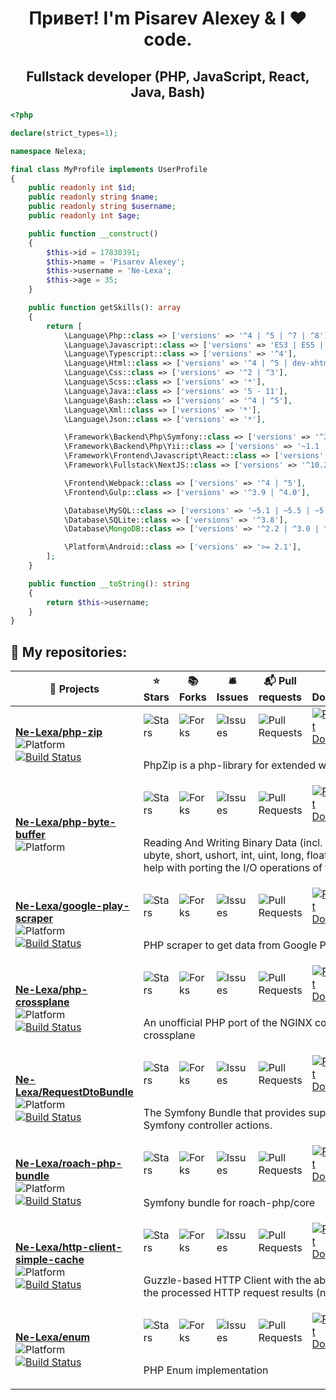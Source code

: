 <h1 align="center">Привет! I'm Pisarev Alexey & I ❤ code.</h1>

<h2 align="center">Fullstack developer (PHP, JavaScript, React, Java, Bash)</h2>

```php
<?php

declare(strict_types=1);

namespace Nelexa;

final class MyProfile implements UserProfile
{
    public readonly int $id;
    public readonly string $name;
    public readonly string $username;
    public readonly int $age;

    public function __construct()
    {
        $this->id = 17830391;
        $this->name = 'Pisarev Alexey';
        $this->username = 'Ne-Lexa';
        $this->age = 35;
    }

    public function getSkills(): array
    {
        return [
            \Language\Php::class => ['versions' => '^4 | ^5 | ^7 | ^8'],
            \Language\Javascript::class => ['versions' => 'ES3 | ES5 | ES6 | ES7 | ES8 | ES9 | ES 10 | ES11'],
            \Language\Typescript::class => ['versions' => '^4'],
            \Language\Html::class => ['versions' => '^4 | ^5 | dev-xhtml | dev-wml'],
            \Language\Css::class => ['versions' => '^2 | ^3'],
            \Language\Scss::class => ['versions' => '*'],
            \Language\Java::class => ['versions' => '5 - 11'],
            \Language\Bash::class => ['versions' => '^4 | ^5'],
            \Language\Xml::class => ['versions' => '*'],
            \Language\Json::class => ['versions' => '*'],

            \Framework\Backend\Php\Symfony::class => ['versions' => '^3 | ^4 | ^5 | ^6'],
            \Framework\Backend\Php\Yii::class => ['versions' => '~1.1 | ~2.0'],
            \Framework\Frontend\Javascript\React::class => ['versions' => '^16.13 | ^17'],
            \Framework\Fullstack\NextJS::class => ['versions' => '^10.2'],

            \Frontend\Webpack::class => ['versions' => '^4 | ^5'],
            \Frontend\Gulp::class => ['versions' => '^3.9 | ^4.0'],

            \Database\MySQL::class => ['versions' => '~5.1 | ~5.5 | ~5.7 | ^8.0'],
            \Database\SQLite::class => ['versions' => '^3.8'],
            \Database\MongoDB::class => ['versions' => '^2.2 | ^3.0 | ^4.0'],

            \Platform\Android::class => ['versions' => '>= 2.1'],
        ];
    }

    public function __toString(): string
    {
        return $this->username;
    }
}
```

<h2>📝 My repositories:</h2>

<table>
    <thead align="center">
        <tr style="border: none">
                        <th>🎁 Projects</th>
                        <th>⭐ Stars</th>
                        <th>📚 Forks</th>
                        <th>🛎 Issues</th>
                        <th>📬 Pull requests</th>
                        <th>⬇️ Downloads</th>
                        <th>#️⃣ Version</th>
                        <th>🆓 License</th>
                    </tr>
    </thead>
    <tbody>
            <tr>
            <td rowspan="2">
                <a href="https://github.com/Ne-Lexa/php-zip"><b>Ne-Lexa/php-zip</b></a><br/><img alt="Platform" src="https://img.shields.io/badge/PHP-library-blueviolet"/><br/><a href="https://github.com/Ne-Lexa/php-zip/actions" target="_blank"><img src="https://github.com/Ne-Lexa/php-zip/workflows/build/badge.svg" alt="Build Status"/></a>            </td>
                        <td><img alt="Stars" src="https://img.shields.io/github/stars/Ne-Lexa/php-zip?style=flat-square&amp;labelColor=343b41"/></td>
                        <td><img alt="Forks" src="https://img.shields.io/github/forks/Ne-Lexa/php-zip?style=flat-square&amp;labelColor=343b41"/></td>
                        <td><img alt="Issues" src="https://img.shields.io/github/issues/Ne-Lexa/php-zip?style=flat-square&amp;labelColor=343b41"/></td>
                        <td><img alt="Pull Requests" src="https://img.shields.io/github/issues-pr/Ne-Lexa/php-zip?style=flat-square&amp;labelColor=343b41"/></td>
                        <td><a href="https://packagist.org/packages/nelexa/zip" target="_blank"><img alt="Packagist Downloads" src="https://img.shields.io/packagist/dt/nelexa/zip?style=flat-square&amp;labelColor=343b41"/></a></td>
                        <td><a href="https://packagist.org/packages/nelexa/zip" target="_blank"><img alt="Packagist Version" src="https://img.shields.io/packagist/v/nelexa/zip?style=flat-square&amp;labelColor=343b41"/></a></td>
                        <td><a href="https://packagist.org/packages/nelexa/zip" target="_blank"><img alt="License" src="https://img.shields.io/packagist/l/nelexa/zip?style=flat-square&amp;labelColor=343b41"/></a></td>
                    </tr>
        <tr>
            <td colspan="7">
                <p>PhpZip is a php-library for extended work with ZIP-archives.</p>
            </td>
        </tr>
            <tr>
            <td rowspan="2">
                <a href="https://github.com/Ne-Lexa/php-byte-buffer"><b>Ne-Lexa/php-byte-buffer</b></a><br/><img alt="Platform" src="https://img.shields.io/badge/PHP-library-blueviolet"/><br/>            </td>
                        <td><img alt="Stars" src="https://img.shields.io/github/stars/Ne-Lexa/php-byte-buffer?style=flat-square&amp;labelColor=343b41"/></td>
                        <td><img alt="Forks" src="https://img.shields.io/github/forks/Ne-Lexa/php-byte-buffer?style=flat-square&amp;labelColor=343b41"/></td>
                        <td><img alt="Issues" src="https://img.shields.io/github/issues/Ne-Lexa/php-byte-buffer?style=flat-square&amp;labelColor=343b41"/></td>
                        <td><img alt="Pull Requests" src="https://img.shields.io/github/issues-pr/Ne-Lexa/php-byte-buffer?style=flat-square&amp;labelColor=343b41"/></td>
                        <td><a href="https://packagist.org/packages/nelexa/buffer" target="_blank"><img alt="Packagist Downloads" src="https://img.shields.io/packagist/dt/nelexa/buffer?style=flat-square&amp;labelColor=343b41"/></a></td>
                        <td><a href="https://packagist.org/packages/nelexa/buffer" target="_blank"><img alt="Packagist Version" src="https://img.shields.io/packagist/v/nelexa/buffer?style=flat-square&amp;labelColor=343b41"/></a></td>
                        <td><a href="https://packagist.org/packages/nelexa/buffer" target="_blank"><img alt="License" src="https://img.shields.io/packagist/l/nelexa/buffer?style=flat-square&amp;labelColor=343b41"/></a></td>
                    </tr>
        <tr>
            <td colspan="7">
                <p>Reading And Writing Binary Data (incl. primitive types, ex. byte, ubyte, short, ushort, int, uint, long, float, double). The classes also help with porting the I/O operations of the JAVA code.</p>
            </td>
        </tr>
            <tr>
            <td rowspan="2">
                <a href="https://github.com/Ne-Lexa/google-play-scraper"><b>Ne-Lexa/google-play-scraper</b></a><br/><img alt="Platform" src="https://img.shields.io/badge/PHP-library-blueviolet"/><br/><a href="https://github.com/Ne-Lexa/google-play-scraper/actions" target="_blank"><img src="https://github.com/Ne-Lexa/google-play-scraper/workflows/build/badge.svg" alt="Build Status"/></a>            </td>
                        <td><img alt="Stars" src="https://img.shields.io/github/stars/Ne-Lexa/google-play-scraper?style=flat-square&amp;labelColor=343b41"/></td>
                        <td><img alt="Forks" src="https://img.shields.io/github/forks/Ne-Lexa/google-play-scraper?style=flat-square&amp;labelColor=343b41"/></td>
                        <td><img alt="Issues" src="https://img.shields.io/github/issues/Ne-Lexa/google-play-scraper?style=flat-square&amp;labelColor=343b41"/></td>
                        <td><img alt="Pull Requests" src="https://img.shields.io/github/issues-pr/Ne-Lexa/google-play-scraper?style=flat-square&amp;labelColor=343b41"/></td>
                        <td><a href="https://packagist.org/packages/nelexa/google-play-scraper" target="_blank"><img alt="Packagist Downloads" src="https://img.shields.io/packagist/dt/nelexa/google-play-scraper?style=flat-square&amp;labelColor=343b41"/></a></td>
                        <td><a href="https://packagist.org/packages/nelexa/google-play-scraper" target="_blank"><img alt="Packagist Version" src="https://img.shields.io/packagist/v/nelexa/google-play-scraper?style=flat-square&amp;labelColor=343b41"/></a></td>
                        <td><a href="https://packagist.org/packages/nelexa/google-play-scraper" target="_blank"><img alt="License" src="https://img.shields.io/packagist/l/nelexa/google-play-scraper?style=flat-square&amp;labelColor=343b41"/></a></td>
                    </tr>
        <tr>
            <td colspan="7">
                <p>PHP scraper to get data from Google Play </p>
            </td>
        </tr>
            <tr>
            <td rowspan="2">
                <a href="https://github.com/Ne-Lexa/php-crossplane"><b>Ne-Lexa/php-crossplane</b></a><br/><img alt="Platform" src="https://img.shields.io/badge/PHP-library-blueviolet"/><br/><a href="https://github.com/Ne-Lexa/php-crossplane/actions" target="_blank"><img src="https://github.com/Ne-Lexa/php-crossplane/workflows/build/badge.svg" alt="Build Status"/></a>            </td>
                        <td><img alt="Stars" src="https://img.shields.io/github/stars/Ne-Lexa/php-crossplane?style=flat-square&amp;labelColor=343b41"/></td>
                        <td><img alt="Forks" src="https://img.shields.io/github/forks/Ne-Lexa/php-crossplane?style=flat-square&amp;labelColor=343b41"/></td>
                        <td><img alt="Issues" src="https://img.shields.io/github/issues/Ne-Lexa/php-crossplane?style=flat-square&amp;labelColor=343b41"/></td>
                        <td><img alt="Pull Requests" src="https://img.shields.io/github/issues-pr/Ne-Lexa/php-crossplane?style=flat-square&amp;labelColor=343b41"/></td>
                        <td><a href="https://packagist.org/packages/nelexa/crossplane" target="_blank"><img alt="Packagist Downloads" src="https://img.shields.io/packagist/dt/nelexa/crossplane?style=flat-square&amp;labelColor=343b41"/></a></td>
                        <td><a href="https://packagist.org/packages/nelexa/crossplane" target="_blank"><img alt="Packagist Version" src="https://img.shields.io/packagist/v/nelexa/crossplane?style=flat-square&amp;labelColor=343b41"/></a></td>
                        <td><a href="https://packagist.org/packages/nelexa/crossplane" target="_blank"><img alt="License" src="https://img.shields.io/packagist/l/nelexa/crossplane?style=flat-square&amp;labelColor=343b41"/></a></td>
                    </tr>
        <tr>
            <td colspan="7">
                <p>An unofficial PHP port of the NGINX config/JSON converter crossplane </p>
            </td>
        </tr>
            <tr>
            <td rowspan="2">
                <a href="https://github.com/Ne-Lexa/RequestDtoBundle"><b>Ne-Lexa/RequestDtoBundle</b></a><br/><img alt="Platform" src="https://img.shields.io/badge/PHP-symfony--bundle-blueviolet"/><br/><a href="https://github.com/Ne-Lexa/RequestDtoBundle/actions" target="_blank"><img src="https://github.com/Ne-Lexa/RequestDtoBundle/workflows/build/badge.svg" alt="Build Status"/></a>            </td>
                        <td><img alt="Stars" src="https://img.shields.io/github/stars/Ne-Lexa/RequestDtoBundle?style=flat-square&amp;labelColor=343b41"/></td>
                        <td><img alt="Forks" src="https://img.shields.io/github/forks/Ne-Lexa/RequestDtoBundle?style=flat-square&amp;labelColor=343b41"/></td>
                        <td><img alt="Issues" src="https://img.shields.io/github/issues/Ne-Lexa/RequestDtoBundle?style=flat-square&amp;labelColor=343b41"/></td>
                        <td><img alt="Pull Requests" src="https://img.shields.io/github/issues-pr/Ne-Lexa/RequestDtoBundle?style=flat-square&amp;labelColor=343b41"/></td>
                        <td><a href="https://packagist.org/packages/nelexa/request-dto-bundle" target="_blank"><img alt="Packagist Downloads" src="https://img.shields.io/packagist/dt/nelexa/request-dto-bundle?style=flat-square&amp;labelColor=343b41"/></a></td>
                        <td><a href="https://packagist.org/packages/nelexa/request-dto-bundle" target="_blank"><img alt="Packagist Version" src="https://img.shields.io/packagist/v/nelexa/request-dto-bundle?style=flat-square&amp;labelColor=343b41"/></a></td>
                        <td><a href="https://packagist.org/packages/nelexa/request-dto-bundle" target="_blank"><img alt="License" src="https://img.shields.io/packagist/l/nelexa/request-dto-bundle?style=flat-square&amp;labelColor=343b41"/></a></td>
                    </tr>
        <tr>
            <td colspan="7">
                <p>The Symfony Bundle that provides support for Request objects for Symfony controller actions.</p>
            </td>
        </tr>
            <tr>
            <td rowspan="2">
                <a href="https://github.com/Ne-Lexa/roach-php-bundle"><b>Ne-Lexa/roach-php-bundle</b></a><br/><img alt="Platform" src="https://img.shields.io/badge/PHP-symfony--bundle-blueviolet"/><br/><a href="https://github.com/Ne-Lexa/roach-php-bundle/actions" target="_blank"><img src="https://github.com/Ne-Lexa/roach-php-bundle/actions/workflows/build.yml/badge.svg" alt="Build Status"/></a>            </td>
                        <td><img alt="Stars" src="https://img.shields.io/github/stars/Ne-Lexa/roach-php-bundle?style=flat-square&amp;labelColor=343b41"/></td>
                        <td><img alt="Forks" src="https://img.shields.io/github/forks/Ne-Lexa/roach-php-bundle?style=flat-square&amp;labelColor=343b41"/></td>
                        <td><img alt="Issues" src="https://img.shields.io/github/issues/Ne-Lexa/roach-php-bundle?style=flat-square&amp;labelColor=343b41"/></td>
                        <td><img alt="Pull Requests" src="https://img.shields.io/github/issues-pr/Ne-Lexa/roach-php-bundle?style=flat-square&amp;labelColor=343b41"/></td>
                        <td><a href="https://packagist.org/packages/nelexa/roach-php-bundle" target="_blank"><img alt="Packagist Downloads" src="https://img.shields.io/packagist/dt/nelexa/roach-php-bundle?style=flat-square&amp;labelColor=343b41"/></a></td>
                        <td><a href="https://packagist.org/packages/nelexa/roach-php-bundle" target="_blank"><img alt="Packagist Version" src="https://img.shields.io/packagist/v/nelexa/roach-php-bundle?style=flat-square&amp;labelColor=343b41"/></a></td>
                        <td><a href="https://packagist.org/packages/nelexa/roach-php-bundle" target="_blank"><img alt="License" src="https://img.shields.io/packagist/l/nelexa/roach-php-bundle?style=flat-square&amp;labelColor=343b41"/></a></td>
                    </tr>
        <tr>
            <td colspan="7">
                <p>Symfony bundle for roach-php/core</p>
            </td>
        </tr>
            <tr>
            <td rowspan="2">
                <a href="https://github.com/Ne-Lexa/http-client-simple-cache"><b>Ne-Lexa/http-client-simple-cache</b></a><br/><img alt="Platform" src="https://img.shields.io/badge/PHP-library-blueviolet"/><br/><a href="https://github.com/Ne-Lexa/http-client-simple-cache/actions" target="_blank"><img src="https://github.com/Ne-Lexa/http-client-simple-cache/workflows/build/badge.svg" alt="Build Status"/></a>            </td>
                        <td><img alt="Stars" src="https://img.shields.io/github/stars/Ne-Lexa/http-client-simple-cache?style=flat-square&amp;labelColor=343b41"/></td>
                        <td><img alt="Forks" src="https://img.shields.io/github/forks/Ne-Lexa/http-client-simple-cache?style=flat-square&amp;labelColor=343b41"/></td>
                        <td><img alt="Issues" src="https://img.shields.io/github/issues/Ne-Lexa/http-client-simple-cache?style=flat-square&amp;labelColor=343b41"/></td>
                        <td><img alt="Pull Requests" src="https://img.shields.io/github/issues-pr/Ne-Lexa/http-client-simple-cache?style=flat-square&amp;labelColor=343b41"/></td>
                        <td><a href="https://packagist.org/packages/nelexa/http-client-simple-cache" target="_blank"><img alt="Packagist Downloads" src="https://img.shields.io/packagist/dt/nelexa/http-client-simple-cache?style=flat-square&amp;labelColor=343b41"/></a></td>
                        <td><a href="https://packagist.org/packages/nelexa/http-client-simple-cache" target="_blank"><img alt="Packagist Version" src="https://img.shields.io/packagist/v/nelexa/http-client-simple-cache?style=flat-square&amp;labelColor=343b41"/></a></td>
                        <td><a href="https://packagist.org/packages/nelexa/http-client-simple-cache" target="_blank"><img alt="License" src="https://img.shields.io/packagist/l/nelexa/http-client-simple-cache?style=flat-square&amp;labelColor=343b41"/></a></td>
                    </tr>
        <tr>
            <td colspan="7">
                <p>Guzzle-based HTTP Client with the ability to customize caching of the processed HTTP request results (not based on HTTP headers).</p>
            </td>
        </tr>
            <tr>
            <td rowspan="2">
                <a href="https://github.com/Ne-Lexa/enum"><b>Ne-Lexa/enum</b></a><br/><img alt="Platform" src="https://img.shields.io/badge/PHP-library-blueviolet"/><br/><a href="https://github.com/Ne-Lexa/enum/actions" target="_blank"><img src="https://github.com/Ne-Lexa/enum/workflows/build/badge.svg" alt="Build Status"/></a>            </td>
                        <td><img alt="Stars" src="https://img.shields.io/github/stars/Ne-Lexa/enum?style=flat-square&amp;labelColor=343b41"/></td>
                        <td><img alt="Forks" src="https://img.shields.io/github/forks/Ne-Lexa/enum?style=flat-square&amp;labelColor=343b41"/></td>
                        <td><img alt="Issues" src="https://img.shields.io/github/issues/Ne-Lexa/enum?style=flat-square&amp;labelColor=343b41"/></td>
                        <td><img alt="Pull Requests" src="https://img.shields.io/github/issues-pr/Ne-Lexa/enum?style=flat-square&amp;labelColor=343b41"/></td>
                        <td><a href="https://packagist.org/packages/nelexa/enum" target="_blank"><img alt="Packagist Downloads" src="https://img.shields.io/packagist/dt/nelexa/enum?style=flat-square&amp;labelColor=343b41"/></a></td>
                        <td><a href="https://packagist.org/packages/nelexa/enum" target="_blank"><img alt="Packagist Version" src="https://img.shields.io/packagist/v/nelexa/enum?style=flat-square&amp;labelColor=343b41"/></a></td>
                        <td><a href="https://packagist.org/packages/nelexa/enum" target="_blank"><img alt="License" src="https://img.shields.io/packagist/l/nelexa/enum?style=flat-square&amp;labelColor=343b41"/></a></td>
                    </tr>
        <tr>
            <td colspan="7">
                <p>PHP Enum implementation</p>
            </td>
        </tr>
        </tbody>
</table>
